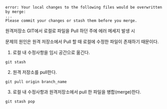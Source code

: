 ```
error: Your local changes to the following files would be overwritten by merge: 
...
Please commit your changes or stash them before you merge.
```

원격저장소 GIT에서 로컬로 파일을 Pull 하던 주에 에러 메세지 발생 시

문제의 원인은 원격 저장소에서 Pull 할 때 로컬에 수정한 파일이 존재하기 때문이다.


1) 로컬 내 수정사항을 임시 공간으로 옮긴다.

```
git stash
```

2) 원격 저장소를 pull한다.

```
git pull origin branch_name
```

3) 로컬 내 수정사항과 원격저장소에서 pull 한 파일을 병합(merge)한다.

```
git stash pop
```


